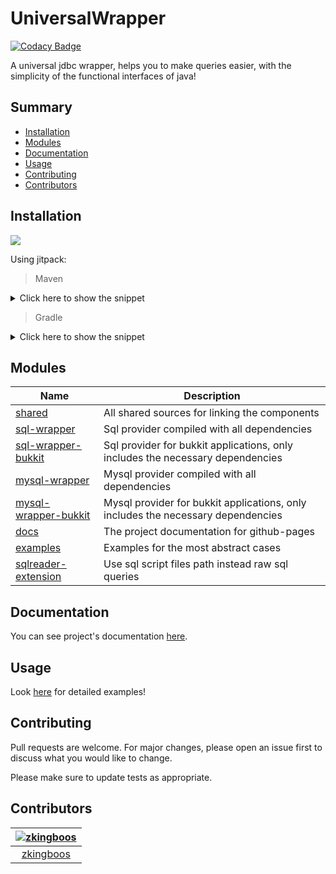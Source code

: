 # UniversalWrapper

[![Codacy Badge](https://app.codacy.com/project/badge/Grade/1abf5f28f9d44d1281619cd726cdd658)](https://www.codacy.com/manual/zkingboos/UniversalWrapper?utm_source=github.com&amp;utm_medium=referral&amp;utm_content=zkingboos/UniversalWrapper&amp;utm_campaign=Badge_Grade)

A universal jdbc wrapper, helps you to make queries easier, with the simplicity of the functional interfaces of java!

## Summary

* [Installation](#installation)
* [Modules](#modules)
* [Documentation](#documentation)
* [Usage](#usage)
* [Contributing](#contributing)
* [Contributors](#contributors)

## Installation

[![](https://jitpack.io/v/zkingboos/UniversalWrapper.svg)](https://jitpack.io/#zkingboos/UniversalWrapper)

Using jitpack:

> Maven

<details>
<summary>Click here to show the snippet</summary>

```xml
<repositories>
    <repository>
        <id>jitpack.io</id>
	    <url>https://jitpack.io</url>
    </repository>
</repositories>

<dependencies>
    <!--just for sql wrapper (only compile sql not mysql, as in the previous version) (heavy)-->
    <dependency>
        <groupId>com.github.zkingboos.universalwrapper</groupId>
	    <artifactId>sql-wrapper</artifactId>
	    <version>VERSION</version>
    </dependency>

    <!--just for sql wrapper (only compile sql not mysql, as in the previous version) (light)-->
    <dependency>
        <groupId>com.github.zkingboos.universalwrapper</groupId>
	    <artifactId>sql-wrapper-bukkit</artifactId>
	    <version>VERSION</version>
    </dependency>
    
    <!--just mysql wrapper (heavy)-->
    <dependency>
        <groupId>com.github.zkingboos.universalwrapper</groupId>
        <artifactId>mysql-wrapper</artifactId>
        <version>VERSION</version>
    </dependency>

    <!--just mysql wrapper (light)-->
    <dependency>
        <groupId>com.github.zkingboos.universalwrapper</groupId>
        <artifactId>mysql-wrapper-bukkit</artifactId>
        <version>VERSION</version>
    </dependency>
</dependencies>
```
</details>

> Gradle

<details>
<summary>Click here to show the snippet</summary>

```gradle
repositories {
    maven { url = 'https://jitpack.io' }
}

dependencies {
    // Just sql-wrapper (Heavy)
    implementation 'com.github.zkingboos.universalwrapper:sql-wrapper:VERSION'

    // Just sql-wrapper (Light)
    implementation 'com.github.zkingboos.universalwrapper:sql-wrapper-bukkit:VERSION'
    
    // Just mysql-wrapper (Heavy)
    implementation 'com.github.zkingboos.universalwrapper:mysql-wrapper:VERSION'
    
    // Just mysql-wrapper (Light)
    implementation 'com.github.zkingboos.universalwrapper:mysql-wrapper-bukkit:VERSION'
}
```
</details>

<!--From https://github.com/LorenzooG/jplank/-->

## Modules

| Name                                             | Description                                                                	|
| ------------------------------------------------ | -------------------------------------------------------------------------- 	|
| [shared](shared)                                 | All shared sources for linking the components                              	|
| [sql-wrapper](sql-wrapper)                       | Sql provider compiled with all dependencies                        		|
| [sql-wrapper-bukkit](sql-wrapper-bukkit)         | Sql provider for bukkit applications, only includes the necessary dependencies    	|
| [mysql-wrapper](mysql-wrapper)                   | Mysql provider compiled with all dependencies                    			| 
| [mysql-wrapper-bukkit](mysql-wrapper-bukkit)     | Mysql provider for bukkit applications, only includes the necessary dependencies   |
| [docs](docs)                                     | The project documentation for github-pages                        			|
| [examples](examples)                             | Examples for the most abstract cases                        			|
| [sqlreader-extension](sqlreader-extension)	   | Use sql script files path instead raw sql queries					|

## Documentation

You can see project's documentation [here](https://zkingboos.github.io/UniversalWrapper).

## Usage

Look [here](examples) for detailed examples!

## Contributing

Pull requests are welcome. For major changes, please open an issue first to discuss what you would like to change.

Please make sure to update tests as appropriate.

## Contributors

[<img alt="zkingboos" src="https://avatars3.githubusercontent.com/u/42500187?v=4&s=117&width=117">](https://github.com/zkingboos) |
:---:|
[zkingboos](https://github.com/zkingboos)|
